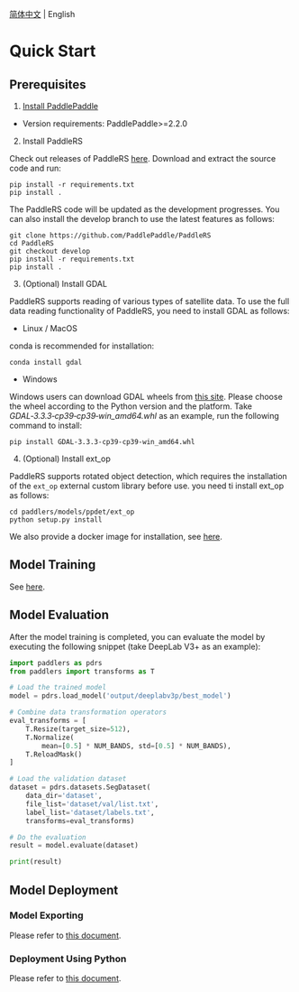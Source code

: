 [简体中文](quick_start_cn.md) | English

# Quick Start

## Prerequisites

1. [Install PaddlePaddle](https://www.paddlepaddle.org.cn/install/quick)
  - Version requirements: PaddlePaddle>=2.2.0

2. Install PaddleRS

Check out releases of PaddleRS [here](https://github.com/PaddlePaddle/PaddleRS/releases). Download and extract the source code and run:

```shell
pip install -r requirements.txt
pip install .
```

The PaddleRS code will be updated as the development progresses. You can also install the develop branch to use the latest features as follows:

```shell
git clone https://github.com/PaddlePaddle/PaddleRS
cd PaddleRS
git checkout develop
pip install -r requirements.txt
pip install .
```

3. (Optional) Install GDAL

PaddleRS supports reading of various types of satellite data. To use the full data reading functionality of PaddleRS, you need to install GDAL as follows:

  - Linux / MacOS

conda is recommended for installation:

```shell
conda install gdal
```

  - Windows

Windows users can download GDAL wheels from [this site](https://www.lfd.uci.edu/~gohlke/pythonlibs/#gdal). Please choose the wheel according to the Python version and the platform. Take *GDAL‑3.3.3‑cp39‑cp39‑win_amd64.whl* as an example, run the following command to install:

```shell
pip install GDAL‑3.3.3‑cp39‑cp39‑win_amd64.whl
```

4. (Optional) Install ext_op

PaddleRS supports rotated object detection, which requires the installation of the `ext_op` external custom library before use. you need ti install ext_op as follows:

```shell
cd paddlers/models/ppdet/ext_op
python setup.py install
```

We also provide a docker image for installation, see [here](./docker_en.md).

## Model Training

See [here](../tutorials/train/README_EN.md).

## Model Evaluation

After the model training is completed, you can evaluate the model by executing the following snippet (take DeepLab V3+ as an example):

```python
import paddlers as pdrs
from paddlers import transforms as T

# Load the trained model
model = pdrs.load_model('output/deeplabv3p/best_model')

# Combine data transformation operators
eval_transforms = [
    T.Resize(target_size=512),
    T.Normalize(
        mean=[0.5] * NUM_BANDS, std=[0.5] * NUM_BANDS),
    T.ReloadMask()
]

# Load the validation dataset
dataset = pdrs.datasets.SegDataset(
    data_dir='dataset',
    file_list='dataset/val/list.txt',
    label_list='dataset/labels.txt',
    transforms=eval_transforms)

# Do the evaluation
result = model.evaluate(dataset)

print(result)
```

## Model Deployment

### Model Exporting

Please refer to [this document](../deploy/export/README.md).

### Deployment Using Python

Please refer to [this document](../deploy/README.md).
